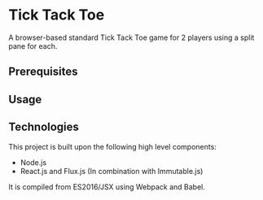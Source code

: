 # Tick Tack Toe

A browser-based standard Tick Tack Toe game for 2 players using a split pane for
each.

## Prerequisites

## Usage

## Technologies

This project is built upon the following high level components:
  - Node.js
  - React.js and Flux.js (In combination with Immutable.js)

It is compiled from ES2016/JSX using Webpack and Babel.

